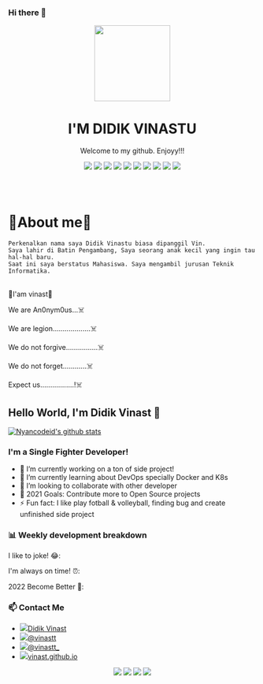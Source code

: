 ### Hi there 👋

<p align="center">
  <img src="https://user-images.githubusercontent.com/50107558/70987321-387b4a80-20f2-11ea-94e0-9a1078e14e37.png" width="154"></center>
  <h1 align="center">I'M DIDIK VINASTU</h1>
  <p align="center">Welcome to my github. Enjoyy!!!<p>
  <p align="center">
  <img src="https://img.shields.io/badge/OS-Linux_-blue">&#160<img src="https://img.shields.io/badge/Tools-Docker_-green">&#160<img src="https://img.shields.io/badge/Code-JavaScript_-gold">&#160<img src="https://img.shields.io/badge/Shell-Bash_-orange">&#160<img src="https://img.shields.io/badge/Code-Make_-pink">&#160<img src="https://img.shields.io/badge/Cloud-Computing_-blue">&#160<img src="https://img.shields.io/badge/Code-C++_-yellow">&#160<img src="https://img.shields.io/badge/Code-C_-purple">&#160<img src="https://img.shields.io/badge/Framework-Bootstrap_-yellow">&#160<img src="https://img.shields.io/badge/Framework-ReactJS_-pink"></center>


<br><br>

  # 👻About me👻
  ```
  Perkenalkan nama saya Didik Vinastu biasa dipanggil Vin. 
  Saya lahir di Batin Pengambang, Saya seorang anak kecil yang ingin tau hal-hal baru. 
  Saat ini saya berstatus Mahasiswa. Saya mengambil jurusan Teknik Informatika.
  ```

<p><br>👻I'am vinast👻</br>
<span><p>We are An0nym0us...☠️</p></span>
<p>We are legion...................☠️</p>
<p>We do not forgive................☠️</p>
<p>We do not forget............☠️</p>
<p>Expect us.................!☠️</p>

## Hello World, I'm Didik Vinast 👋

[![Nyancodeid's github stats](https://github-readme-stats.vercel.app/api?username=vinast)](https://github.com/vinast/vinast)

### I'm a Single Fighter Developer!
- 🔭 I’m currently working on a ton of side project!
- 🌱 I’m currently learning about DevOps specially Docker and K8s
- 👯 I’m looking to collaborate with other developer
- 🥅 2021 Goals: Contribute more to Open Source projects
- ⚡ Fun fact: I like play fotball & volleyball, finding bug and create unfinished side project 

### 📊 Weekly development breakdown

<p>I like to joke! 😂:</p>
<p>I'm always on time! ⏰:</p>
<p>2022 Become Better 🙌:</p>

### 📫 Contact Me
- <img src="https://img.icons8.com/ios-glyphs/30/000000/facebook-new.png"/>[Didik Vinast](https://www.facebook.com/profile.php?id=100026730090913)
- <img src="https://img.icons8.com/material-outlined/30/000000/twitter.png"/>[@vinastt](https://twitter.com/vinastt)
- <img src="https://img.icons8.com/material-outlined/30/000000/instagram-new.png"/>[@vinastt_](https://instagram.com/vinastt_)
- <img src="https://img.icons8.com/material-outlined/30/000000/domain.png"/>[vinast.github.io](https://vinast.github.io/)

<p align="center">
  <img src="https://img.shields.io/badge/Instagram-vinastt_ _-red">&#160<img src="https://img.shields.io/badge/Twitter-vinastt_-red">&#160<img src="https://img.shields.io/badge/Email-dvvinas2@gmail.com_-red">&#160<img src="https://img.shields.io/badge/Facebook-Didik Vinast_-red"></center>

